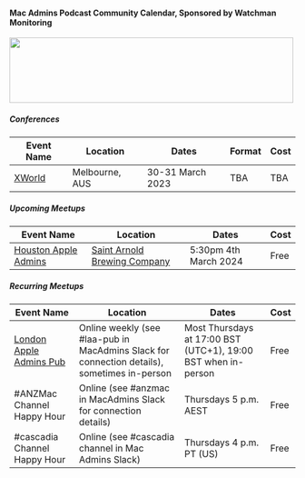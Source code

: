 #### Mac Admins Podcast Community Calendar, Sponsored by Watchman Monitoring

[<img src="https://podcast.macadmins.org/wp-content/uploads/2017/06/Watchman-Monitoring-logo-blue.png" alt="" width="500" height="115" />](https://www.watchmanmonitoring.com)

##### Conferences

| Event Name | Location | Dates | Format | Cost |
|------------|----------|-------|--------|------|
| [XWorld]([https://acesconf.com](https://auc.edu.au/)) | Melbourne, AUS | 30-31 March 2023 | TBA | TBA |



##### Upcoming Meetups

| Event Name | Location | Dates | Cost |
|------------|----------|-------|------|
| [Houston Apple Admins](https://houstonappleadmins.org/Mar2024-HoustonAppleAdmins/)| [Saint Arnold Brewing Company](https://goo.gl/maps/J3KutKEH63c19SS5A) | 5:30pm 4th March 2024 | Free |


##### Recurring Meetups

| Event Name | Location | Dates | Cost |
|------------|----------|-------|------|
| [London Apple Admins Pub](https://londonappleadmins.org.uk/) | Online weekly (see #laa-pub in MacAdmins Slack for connection details), sometimes in-person  | Most Thursdays at 17:00 BST (UTC+1), 19:00 BST when in-person | Free |
| #ANZMac Channel Happy Hour | Online (see #anzmac in MacAdmins Slack for connection details) | Thursdays 5 p.m. AEST | Free |
| #cascadia Channel Happy Hour | Online (see #cascadia channel in Mac Admins Slack) | Thursdays 4 p.m. PT (US) | Free|
